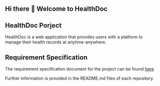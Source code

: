 ## Hi there 👋 Welcome to HealthDoc
## HealthDoc Porject

HealthDoc is a web application that provides users with a platform to manage their health records at anytime-anywhere.

## Requirement Specification
The requirement specification document for the project can be found [here](https://github.com/HealthDoc-project/healthdoc-web#readme).

Further information is provided in the README.md files of each repository.


